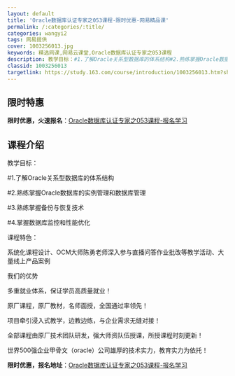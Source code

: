 ```yaml
---
layout: default
title: 'Oracle数据库认证专家之053课程-限时优惠-网易精品课'
permalink: /:categories/:title/
categories: wangyi2
tags: 网易提供
cover: 1003256013.jpg
keywords: 精选网课,网易云课堂,Oracle数据库认证专家之053课程
description: 教学目标：#1.了解Oracle关系型数据库的体系结构#2.熟练掌握Oracle数据库的实例管理和数据库管理#3.熟练掌
classid: 1003256013
targetlink: https://study.163.com/course/introduction/1003256013.htm?share=1&shareId=1025206652&utm_campaign=share&utm_medium=iphoneShare&utm_source=&utm_u=1025206652
---
```


## 限时特惠

**限时优惠，火速报名**：[Oracle数据库认证专家之053课程-报名学习](https://study.163.com/course/introduction/1003256013.htm?share=1&shareId=1025206652&utm_campaign=share&utm_medium=iphoneShare&utm_source=&utm_u=1025206652)

## 课程介绍

教学目标：



#1.了解Oracle关系型数据库的体系结构

#2.熟练掌握Oracle数据库的实例管理和数据库管理

#3.熟练掌握备份与恢复技术

#4.掌握数据库监控和性能优化



课程特色：



系统化课程设计、OCM大师陈勇老师深入参与直播问答作业批改等教学活动、大量线上产品案例



我们的优势



多重就业体系，保证学员高质量就业！

原厂课程，原厂教材，名师面授，全国通过率领先！

项目牵引浸入式教学，边教边练，与企业需求无缝对接！

全部课程由原厂技术团队研发，强大师资队伍授课，所授课程时刻更新！

世界500强企业甲骨文（oracle）公司雄厚的技术实力，教育实力为依托！

**限时优惠，报名地址**：[Oracle数据库认证专家之053课程-报名学习](https://study.163.com/course/introduction/1003256013.htm?share=1&shareId=1025206652&utm_campaign=share&utm_medium=iphoneShare&utm_source=&utm_u=1025206652)

